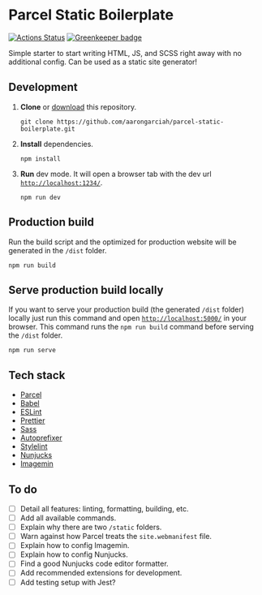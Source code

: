 # Parcel Static Boilerplate

[![Actions Status](https://github.com/aarongarciah/parcel-static-boilerplate/workflows/CI/badge.svg)](https://github.com/aarongarciah/parcel-static-boilerplate/actions)
[![Greenkeeper badge](https://badges.greenkeeper.io/aarongarciah/parcel-static-boilerplate.svg)](https://greenkeeper.io/)

Simple starter to start writing HTML, JS, and SCSS right away with no additional config. Can be used as a static site generator!

## Development

1. **Clone** or [download](https://github.com/aarongarciah/parcel-static-boilerplate/archive/master.zip) this repository.

   ```
   git clone https://github.com/aarongarciah/parcel-static-boilerplate.git
   ```

2. **Install** dependencies.

   ```
   npm install
   ```

3. **Run** dev mode. It will open a browser tab with the dev url [`http://localhost:1234/`](http://localhost:1234/).

   ```
   npm run dev
   ```

## Production build

Run the build script and the optimized for production website will be generated in the `/dist` folder.

```
npm run build
```

## Serve production build locally

If you want to serve your production build (the generated `/dist` folder) locally just run this command and open [`http://localhost:5000/`](http://localhost:5000/) in your browser. This command runs the `npm run build` command before serving the `/dist` folder.

```
npm run serve
```

## Tech stack

- [Parcel](https://parceljs.org/)
- [Babel](https://babeljs.io/)
- [ESLint](https://eslint.org/)
- [Prettier](https://prettier.io/)
- [Sass](https://sass-lang.com/)
- [Autoprefixer](https://github.com/postcss/autoprefixer)
- [Stylelint](https://stylelint.io/)
- [Nunjucks](https://mozilla.github.io/nunjucks/)
- [Imagemin](https://github.com/imagemin/imagemin)

## To do

- [ ] Detail all features: linting, formatting, building, etc.
- [ ] Add all available commands.
- [ ] Explain why there are two `/static` folders.
- [ ] Warn against how Parcel treats the `site.webmanifest` file.
- [ ] Explain how to config Imagemin.
- [ ] Explain how to config Nunjucks.
- [ ] Find a good Nunjucks code editor formatter.
- [ ] Add recommended extensions for development.
- [ ] Add testing setup with Jest?
